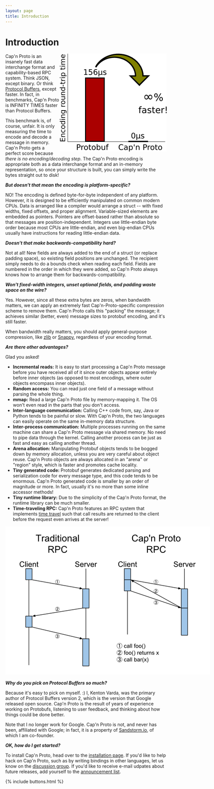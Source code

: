 ```yaml
---
layout: page
title: Introduction
---
```


# Introduction

<img src='images/infinity-times-faster.png' style='width:334px; height:306px; float: right;'>

Cap'n Proto is an insanely fast data interchange format and capability-based RPC system. Think
JSON, except binary. Or think [Protocol Buffers](http://protobuf.googlecode.com), except faster.
In fact, in benchmarks, Cap'n Proto is INFINITY TIMES faster than Protocol Buffers.

This benchmark is, of course, unfair. It is only measuring the time to encode and decode a message
in memory. Cap'n Proto gets a perfect score because _there is no encoding/decoding step_. The Cap'n
Proto encoding is appropriate both as a data interchange format and an in-memory representation, so
once your structure is built, you can simply write the bytes straight out to disk!

**_But doesn't that mean the encoding is platform-specific?_**

NO! The encoding is defined byte-for-byte independent of any platform. However, it is designed to
be efficiently manipulated on common modern CPUs. Data is arranged like a compiler would arrange a
struct -- with fixed widths, fixed offsets, and proper alignment. Variable-sized elements are
embedded as pointers. Pointers are offset-based rather than absolute so that messages are
position-independent. Integers use little-endian byte order because most CPUs are little-endian,
and even big-endian CPUs usually have instructions for reading little-endian data.

**_Doesn't that make backwards-compatibility hard?_**

Not at all! New fields are always added to the end of a struct (or replace padding space), so
existing field positions are unchanged. The recipient simply needs to do a bounds check when
reading each field. Fields are numbered in the order in which they were added, so Cap'n Proto
always knows how to arrange them for backwards-compatibility.

**_Won't fixed-width integers, unset optional fields, and padding waste space on the wire?_**

Yes. However, since all these extra bytes are zeros, when bandwidth matters, we can apply an
extremely fast Cap'n-Proto-specific compression scheme to remove them. Cap'n Proto calls this
"packing" the message; it achieves similar (better, even) message sizes to protobuf encoding, and
it's still faster.

When bandwidth really matters, you should apply general-purpose compression, like
[zlib](http://www.zlib.net/) or [Snappy](https://code.google.com/p/snappy/), regardless of your
encoding format.

**_Are there other advantages?_**

Glad you asked!

* **Incremental reads:** It is easy to start processing a Cap'n Proto message before you have
  received all of it since outer objects appear entirely before inner objects (as opposed to most
  encodings, where outer objects encompass inner objects).
* **Random access:** You can read just one field of a message without parsing the whole thing.
* **mmap:** Read a large Cap'n Proto file by memory-mapping it. The OS won't even read in the
  parts that you don't access.
* **Inter-language communication:** Calling C++ code from, say, Java or Python tends to be painful
  or slow. With Cap'n Proto, the two languages can easily operate on the same in-memory data
  structure.
* **Inter-process communication:** Multiple processes running on the same machine can share a
  Cap'n Proto message via shared memory. No need to pipe data through the kernel. Calling another
  process can be just as fast and easy as calling another thread.
* **Arena allocation:** Manipulating Protobuf objects tends to be bogged down by memory
  allocation, unless you are very careful about object reuse. Cap'n Proto objects are always
  allocated in an "arena" or "region" style, which is faster and promotes cache locality.
* **Tiny generated code:** Protobuf generates dedicated parsing and serialization code for every
  message type, and this code tends to be enormous. Cap'n Proto generated code is smaller by an
  order of magnitude or more.  In fact, usually it's no more than some inline accessor methods!
* **Tiny runtime library:** Due to the simplicity of the Cap'n Proto format, the runtime library
  can be much smaller.
* **Time-traveling RPC:** Cap'n Proto features an RPC system that implements [time travel](rpc.html)
  such that call results are returned to the client before the request even arrives at the server!

<a href="rpc.html"><img src='images/time-travel.png' style='max-width:639px'></a>


**_Why do you pick on Protocol Buffers so much?_**

Because it's easy to pick on myself. :) I, Kenton Varda, was the primary author of Protocol Buffers
version 2, which is the version that Google released open source. Cap'n Proto is the result of
years of experience working on Protobufs, listening to user feedback, and thinking about how
things could be done better.

Note that I no longer work for Google. Cap'n Proto is not, and never has been, affiliated with Google; in fact, it is a property of [Sandstorm.io](https://sandstorm.io), of which I am co-founder.

**_OK, how do I get started?_**

To install Cap'n Proto, head over to the [installation page](install.html).  If you'd like to help
hack on Cap'n Proto, such as by writing bindings in other languages, let us know on the
[discussion group](https://groups.google.com/group/capnproto).  If you'd like to receive e-mail
udpates about future releases, add yourself to the
[announcement list](https://groups.google.com/group/capnproto-announce).

{% include buttons.html %}
